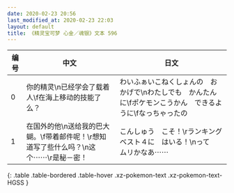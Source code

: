 ```yaml
---
date: 2020-02-23 20:56
last_modified_at: 2020-02-23 22:03
layout: default
title: 《精灵宝可梦 心金／魂银》文本 596
---
```

| 编号 | 中文 | 日文 |
| ---- | ---- | ---- |
| 0 | 你的精灵\n已经学会了载着人\f在海上移动的技能了么？ | わいふぁいこねくしょんの　おかげで\nわたしでも　かんたんに\fポケモンこうかん　できるように\fなっちゃったの |
| 1 | 在国外的他\n送给我的巴大蝴。\f带着邮件呢！\r想知道写了些什么吗？\n这个⋯⋯\r是秘－密！ | こんしゅう　こそ！\rランキング　ベスト４に　はいる！\nって　ムリかなあ⋯⋯ |
{: .table .table-bordered .table-hover .xz-pokemon-text .xz-pokemon-text-HGSS }